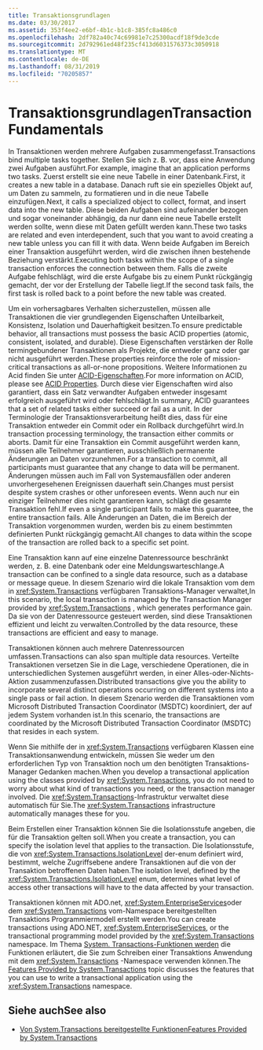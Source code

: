 ```yaml
---
title: Transaktionsgrundlagen
ms.date: 03/30/2017
ms.assetid: 353f4ee2-e6bf-4b1c-b1c8-385fc8a486c0
ms.openlocfilehash: 2df782a40c74c69981e7c25300acdf18f9de3cde
ms.sourcegitcommit: 2d792961ed48f235cf413d6031576373c3050918
ms.translationtype: MT
ms.contentlocale: de-DE
ms.lasthandoff: 08/31/2019
ms.locfileid: "70205857"
---
```

# <a name="transaction-fundamentals"></a><span data-ttu-id="dae63-102">Transaktionsgrundlagen</span><span class="sxs-lookup"><span data-stu-id="dae63-102">Transaction Fundamentals</span></span>
<span data-ttu-id="dae63-103">In Transaktionen werden mehrere Aufgaben zusammengefasst.</span><span class="sxs-lookup"><span data-stu-id="dae63-103">Transactions bind multiple tasks together.</span></span> <span data-ttu-id="dae63-104">Stellen Sie sich z.&#160;B. vor, dass eine Anwendung zwei Aufgaben ausführt.</span><span class="sxs-lookup"><span data-stu-id="dae63-104">For example, imagine that an application performs two tasks.</span></span> <span data-ttu-id="dae63-105">Zuerst erstellt sie eine neue Tabelle in einer Datenbank.</span><span class="sxs-lookup"><span data-stu-id="dae63-105">First, it creates a new table in a database.</span></span> <span data-ttu-id="dae63-106">Danach ruft sie ein spezielles Objekt auf, um Daten zu sammeln, zu formatieren und in die neue Tabelle einzufügen.</span><span class="sxs-lookup"><span data-stu-id="dae63-106">Next, it calls a specialized object to collect, format, and insert data into the new table.</span></span> <span data-ttu-id="dae63-107">Diese beiden Aufgaben sind aufeinander bezogen und sogar voneinander abhängig, da nur dann eine neue Tabelle erstellt werden sollte, wenn diese mit Daten gefüllt werden kann.</span><span class="sxs-lookup"><span data-stu-id="dae63-107">These two tasks are related and even interdependent, such that you want to avoid creating a new table unless you can fill it with data.</span></span> <span data-ttu-id="dae63-108">Wenn beide Aufgaben im Bereich einer Transaktion ausgeführt werden, wird die zwischen ihnen bestehende Beziehung verstärkt.</span><span class="sxs-lookup"><span data-stu-id="dae63-108">Executing both tasks within the scope of a single transaction enforces the connection between them.</span></span> <span data-ttu-id="dae63-109">Falls die zweite Aufgabe fehlschlägt, wird die erste Aufgabe bis zu einem Punkt rückgängig gemacht, der vor der Erstellung der Tabelle liegt.</span><span class="sxs-lookup"><span data-stu-id="dae63-109">If the second task fails, the first task is rolled back to a point before the new table was created.</span></span>  
  
 <span data-ttu-id="dae63-110">Um ein vorhersagbares Verhalten sicherzustellen, müssen alle Transaktionen die vier grundlegenden Eigenschaften Unteilbarkeit, Konsistenz, Isolation und Dauerhaftigkeit besitzen.</span><span class="sxs-lookup"><span data-stu-id="dae63-110">To ensure predictable behavior, all transactions must possess the basic ACID properties (atomic, consistent, isolated, and durable).</span></span> <span data-ttu-id="dae63-111">Diese Eigenschaften verstärken der Rolle termingebundener Transaktionen als Projekte, die entweder ganz oder gar nicht ausgeführt werden.</span><span class="sxs-lookup"><span data-stu-id="dae63-111">These properties reinforce the role of mission-critical transactions as all-or-none propositions.</span></span> <span data-ttu-id="dae63-112">Weitere Informationen zu Acid finden Sie unter [ACID-Eigenschaften](https://go.microsoft.com/fwlink/?LinkId=98791).</span><span class="sxs-lookup"><span data-stu-id="dae63-112">For more information on ACID, please see [ACID Properties](https://go.microsoft.com/fwlink/?LinkId=98791).</span></span> <span data-ttu-id="dae63-113">Durch diese vier Eigenschaften wird also garantiert, dass ein Satz verwandter Aufgaben entweder insgesamt erfolgreich ausgeführt wird oder fehlschlägt.</span><span class="sxs-lookup"><span data-stu-id="dae63-113">In summary, ACID guarantees that a set of related tasks either succeed or fail as a unit.</span></span> <span data-ttu-id="dae63-114">In der Terminologie der Transaktionsverarbeitung heißt dies, dass für eine Transaktion entweder ein Commit oder ein Rollback durchgeführt wird.</span><span class="sxs-lookup"><span data-stu-id="dae63-114">In transaction processing terminology, the transaction either commits or aborts.</span></span> <span data-ttu-id="dae63-115">Damit für eine Transaktion ein Commit ausgeführt werden kann, müssen alle Teilnehmer garantieren, ausschließlich permanente Änderungen an Daten vorzunehmen.</span><span class="sxs-lookup"><span data-stu-id="dae63-115">For a transaction to commit, all participants must guarantee that any change to data will be permanent.</span></span> <span data-ttu-id="dae63-116">Änderungen müssen auch im Fall von Systemausfällen oder anderen unvorhergesehenen Ereignissen dauerhaft sein.</span><span class="sxs-lookup"><span data-stu-id="dae63-116">Changes must persist despite system crashes or other unforeseen events.</span></span> <span data-ttu-id="dae63-117">Wenn auch nur ein einziger Teilnehmer dies nicht garantieren kann, schlägt die gesamte Transaktion fehl.</span><span class="sxs-lookup"><span data-stu-id="dae63-117">If even a single participant fails to make this guarantee, the entire transaction fails.</span></span> <span data-ttu-id="dae63-118">Alle Änderungen an Daten, die im Bereich der Transaktion vorgenommen wurden, werden bis zu einem bestimmten definierten Punkt rückgängig gemacht.</span><span class="sxs-lookup"><span data-stu-id="dae63-118">All changes to data within the scope of the transaction are rolled back to a specific set point.</span></span>  
  
 <span data-ttu-id="dae63-119">Eine Transaktion kann auf eine einzelne Datenressource beschränkt werden, z.&#160;B. eine Datenbank oder eine Meldungswarteschlange.</span><span class="sxs-lookup"><span data-stu-id="dae63-119">A transaction can be confined to a single data resource, such as a database or message queue.</span></span> <span data-ttu-id="dae63-120">In diesem Szenario wird die lokale Transaktion vom dem in <xref:System.Transactions> verfügbaren Transaktions-Manager verwaltet,</span><span class="sxs-lookup"><span data-stu-id="dae63-120">In this scenario, the local transaction is managed by the Transaction Manager provided by <xref:System.Transactions> , which generates performance gain.</span></span> <span data-ttu-id="dae63-121">Da sie von der Datenressource gesteuert werden, sind diese Transaktionen effizient und leicht zu verwalten.</span><span class="sxs-lookup"><span data-stu-id="dae63-121">Controlled by the data resource, these transactions are efficient and easy to manage.</span></span>  
  
 <span data-ttu-id="dae63-122">Transaktionen können auch mehrere Datenressourcen umfassen.</span><span class="sxs-lookup"><span data-stu-id="dae63-122">Transactions can also span multiple data resources.</span></span> <span data-ttu-id="dae63-123">Verteilte Transaktionen versetzen Sie in die Lage, verschiedene Operationen, die in unterschiedlichen Systemen ausgeführt werden, in einer Alles-oder-Nichts-Aktion zusammenzufassen.</span><span class="sxs-lookup"><span data-stu-id="dae63-123">Distributed transactions give you the ability to incorporate several distinct operations occurring on different systems into a single pass or fail action.</span></span> <span data-ttu-id="dae63-124">In diesem Szenario werden die Transaktionen vom Microsoft Distributed Transaction Coordinator (MSDTC) koordiniert, der auf jedem System vorhanden ist.</span><span class="sxs-lookup"><span data-stu-id="dae63-124">In this scenario, the transactions are coordinated by the Microsoft Distributed Transaction Coordinator (MSDTC) that resides in each system.</span></span>  
  
 <span data-ttu-id="dae63-125">Wenn Sie mithilfe der in <xref:System.Transactions> verfügbaren Klassen eine Transaktionsanwendung entwickeln, müssen Sie weder um den erforderlichen Typ von Transaktion noch um den benötigten Transaktions-Manager Gedanken machen.</span><span class="sxs-lookup"><span data-stu-id="dae63-125">When you develop a transactional application using the classes provided by <xref:System.Transactions>, you do not need to worry about what kind of transactions you need, or the transaction manager involved.</span></span> <span data-ttu-id="dae63-126">Die <xref:System.Transactions>-Infrastruktur verwaltet diese automatisch für Sie.</span><span class="sxs-lookup"><span data-stu-id="dae63-126">The <xref:System.Transactions> infrastructure automatically manages these for you.</span></span>  
  
 <span data-ttu-id="dae63-127">Beim Erstellen einer Transaktion können Sie die Isolationsstufe angeben, die für die Transaktion gelten soll.</span><span class="sxs-lookup"><span data-stu-id="dae63-127">When you create a transaction, you can specify the isolation level that applies to the transaction.</span></span> <span data-ttu-id="dae63-128">Die Isolationsstufe, die von <xref:System.Transactions.IsolationLevel> der-enum definiert wird, bestimmt, welche Zugriffsebene andere Transaktionen auf die von der Transaktion betroffenen Daten haben.</span><span class="sxs-lookup"><span data-stu-id="dae63-128">The isolation level, defined by the <xref:System.Transactions.IsolationLevel> enum, determines what level of access other transactions will have to the data affected by your transaction.</span></span>  
  
 <span data-ttu-id="dae63-129">Transaktionen können mit ADO.net, <xref:System.EnterpriseServices>oder dem <xref:System.Transactions> vom-Namespace bereitgestellten Transaktions Programmiermodell erstellt werden.</span><span class="sxs-lookup"><span data-stu-id="dae63-129">You can create transactions using ADO.NET, <xref:System.EnterpriseServices>, or the transactional programming model provided by the <xref:System.Transactions> namespace.</span></span> <span data-ttu-id="dae63-130">Im Thema [System. Transactions-Funktionen werden](features-provided-by-system-transactions.md) die Funktionen erläutert, die Sie zum Schreiben einer Transaktions Anwendung mit dem <xref:System.Transactions> -Namespace verwenden können.</span><span class="sxs-lookup"><span data-stu-id="dae63-130">The [Features Provided by System.Transactions](features-provided-by-system-transactions.md) topic discusses the features that you can use to write a transactional application using the <xref:System.Transactions> namespace.</span></span>  
  
## <a name="see-also"></a><span data-ttu-id="dae63-131">Siehe auch</span><span class="sxs-lookup"><span data-stu-id="dae63-131">See also</span></span>

- [<span data-ttu-id="dae63-132">Von System.Transactions bereitgestellte Funktionen</span><span class="sxs-lookup"><span data-stu-id="dae63-132">Features Provided by System.Transactions</span></span>](features-provided-by-system-transactions.md)
